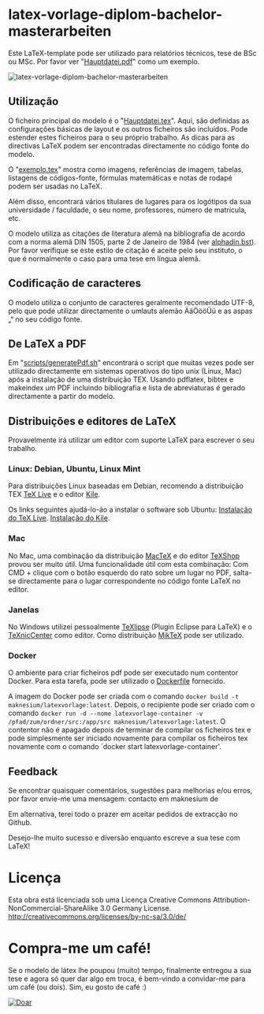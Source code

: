 # latex-vorlage-diplom-bachelor-masterarbeiten

Este LaTeX-template pode ser utilizado para relatórios técnicos, tese de BSc ou MSc. Por favor ver "[Hauptdatei.pdf](.../.../src/Hauptdatei.pdf)" como um exemplo.

![latex-vorlage-diplom-bachelor-masterarbeiten](.../.../main.png "latex-vorlage-diplom-bachelor-masterarbeiten")

## Utilização

O ficheiro principal do modelo é o "[Hauptdatei.tex](.../.../src/Hauptdatei.tex)". Aqui, são definidas as configurações básicas de layout e os outros ficheiros são incluídos. Pode estender estes ficheiros para o seu próprio trabalho. As dicas para as directivas LaTeX podem ser encontradas directamente no código fonte do modelo.

O "[exemplo.tex](.../.../src/example.tex)" mostra como imagens, referências de imagem, tabelas, listagens de códigos-fonte, fórmulas matemáticas e notas de rodapé podem ser usadas no LaTeX.

Além disso, encontrará vários titulares de lugares para os logótipos da sua universidade / faculdade, o seu nome, professores, número de matrícula, etc.

O modelo utiliza as citações de literatura alemã na bibliografia de acordo com a norma alemã DIN 1505, parte 2 de Janeiro de 1984 (ver [alphadin.bst](.../.../src/alphadin.bst)). Por favor verifique se este estilo de citação é aceite pelo seu instituto, o que é normalmente o caso para uma tese em língua alemã.

## Codificação de caracteres

O modelo utiliza o conjunto de caracteres geralmente recomendado UTF-8, pelo que pode utilizar directamente o umlauts alemão ÄäÖööÜü e as aspas „“ no seu código fonte.

## De LaTeX a PDF

Em "[scripts/generatePdf.sh](.../.../scripts/generatePdf.sh)" encontrará o script que muitas vezes pode ser utilizado directamente em sistemas operativos do tipo unix (Linux, Mac) após a instalação de uma distribuição TEX. Usando pdflatex, bibtex e makeindex um PDF incluindo bibliografia e lista de abreviaturas é gerado directamente a partir do modelo.

## Distribuições e editores de LaTeX

Provavelmente irá utilizar um editor com suporte LaTeX para escrever o seu trabalho.

### Linux: Debian, Ubuntu, Linux Mint

Para distribuições Linux baseadas em Debian, recomendo a distribuição TEX [TeX Live](http://www.tug.org/texlive/ "TeX Live") e o editor [Kile](http://kile.sourceforge.net/ "Kile").

Os links seguintes ajudá-lo-ão a instalar o software sob Ubuntu:
[Instalação do TeX Live](http://wiki.ubuntuusers.de/LATEX#TeX-Live "Instalação do TeX Live").
[Instalação do Kile](http://wiki.ubuntuusers.de/Kile "Instalação do Kile").

### Mac

No Mac, uma combinação da distribuição [MacTeX](http://www.tug.org/mactex/ "MacTeX") e do editor [TeXShop](http://pages.uoregon.edu/koch/texshop/ "TeXShop") provou ser muito útil. Uma funcionalidade útil com esta combinação: Com CMD + clique com o botão esquerdo do rato sobre um lugar no PDF, salta-se directamente para o lugar correspondente no código fonte LaTeX no editor.

### Janelas

No Windows utilizei pessoalmente [TeXlipse](http://texlipse.sourceforge.net/ "TeXlipse") (Plugin Eclipse para LaTeX) e o [TeXnicCenter](http://www.texniccenter.org/ "TeXnicCenter") como editor. Como distribuição [MikTeX](http://miktex.org/ "MikTeX") pode ser utilizado.

### Docker

O ambiente para criar ficheiros pdf pode ser executado num contentor Docker. Para esta tarefa, pode ser utilizado o [Dockerfile](.../.../Dockerfile) fornecido.

A imagem do Docker pode ser criada com o comando `docker build -t maknesium/latexvorlage:latest`. Depois, o recipiente pode ser criado com o comando `docker run -d --nome latexvorlage-container -v /pfad/zum/ordner/src:/app/src maknesium/latexvorlage:latest`. O contentor não é apagado depois de terminar de compilar os ficheiros tex e pode simplesmente ser iniciado novamente para compilar os ficheiros tex novamente com o comando `docker start latexvorlage-container'.

## Feedback

Se encontrar quaisquer comentários, sugestões para melhorias e/ou erros, por favor envie-me uma mensagem:
contacto em maknesium de

Em alternativa, terei todo o prazer em aceitar pedidos de extracção no Github.

Desejo-lhe muito sucesso e diversão enquanto escreve a sua tese com LaTeX!

# Licença

Esta obra está licenciada sob uma Licença Creative Commons Attribution-NonCommercial-ShareAlike 3.0 Germany License.
http://creativecommons.org/licenses/by-nc-sa/3.0/de/

# Compra-me um café!

Se o modelo de látex lhe poupou (muito) tempo, finalmente entregou a sua tese e agora só quer dar algo em troca, é bem-vindo a convidar-me para um café (ou dois). Sim, eu gosto de café :)

[![Doar](https://img.shields.io/badge/Donate-PayPal-green.svg)](https://www.paypal.com/cgi-bin/webscr?cmd=_s-xclick&hosted_button_id=6LZRV8ZHN2Z9A)